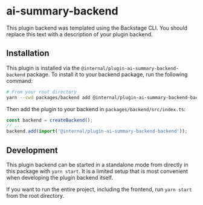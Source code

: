 # ai-summary-backend

This plugin backend was templated using the Backstage CLI. You should replace this text with a description of your plugin backend.

## Installation

This plugin is installed via the `@internal/plugin-ai-summary-backend-backend` package. To install it to your backend package, run the following command:

```bash
# From your root directory
yarn --cwd packages/backend add @internal/plugin-ai-summary-backend-backend
```

Then add the plugin to your backend in `packages/backend/src/index.ts`:

```ts
const backend = createBackend();
// ...
backend.add(import('@internal/plugin-ai-summary-backend-backend'));
```

## Development

This plugin backend can be started in a standalone mode from directly in this
package with `yarn start`. It is a limited setup that is most convenient when
developing the plugin backend itself.

If you want to run the entire project, including the frontend, run `yarn start` from the root directory.
